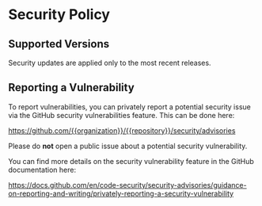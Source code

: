 <!--- This file is a rendered template. Please do not modify it directly. -->
<!--- Changes can be contributed to https://github.com/munich-quantum-toolkit/templates. -->

# Security Policy

## Supported Versions

Security updates are applied only to the most recent releases.

## Reporting a Vulnerability

To report vulnerabilities, you can privately report a potential security issue
via the GitHub security vulnerabilities feature. This can be done here:

https://github.com/{{organization}}/{{repository}}/security/advisories

Please do **not** open a public issue about a potential security vulnerability.

You can find more details on the security vulnerability feature in the GitHub
documentation here:

https://docs.github.com/en/code-security/security-advisories/guidance-on-reporting-and-writing/privately-reporting-a-security-vulnerability
